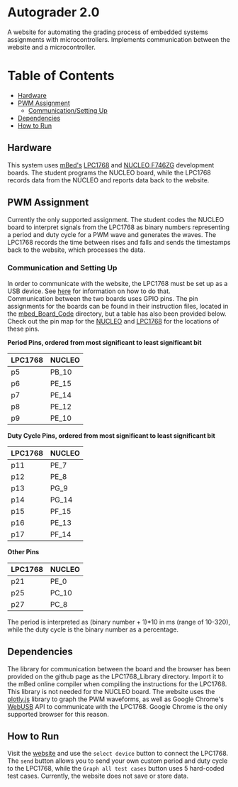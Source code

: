 
# Autograder 2.0
A website for automating the grading process of embedded systems assignments with microcontrollers. Implements communication between the website and a microcontroller.

# Table of Contents
- [Hardware](#hardware)
- [PWM Assignment](#pwm-assignment)
  * [Communication/Setting Up](#communication-and-setting-up)
- [Dependencies](#dependencies)
- [How to Run](#how-to-run)

## Hardware
This system uses [mBed's](https://www.mbed.com/en/) [LPC1768](https://os.mbed.com/platforms/mbed-LPC1768/) and [NUCLEO F746ZG](https://os.mbed.com/platforms/ST-Nucleo-F746ZG/) development boards. The student programs the NUCLEO board, while the LPC1768 records data from the NUCLEO and reports data back to the website.

## PWM Assignment
Currently the only supported assignment. The student codes the NUCLEO board to interpret signals from the LPC1768 as binary numbers representing a period and duty cycle for a PWM wave and generates the waves. The LPC1768 records the time between rises and falls and sends the timestamps back to the website, which processes the data.


### Communication and Setting Up
In order to communicate with the website, the LPC1768 must be set up as a USB device. See [here](https://os.mbed.com/handbook/USBDevice) for information on how to do that.
\
Communication between the two boards uses GPIO pins. The pin assignments for the boards can be found in their instruction files, located in the [mbed_Board_Code](https://github.com/nesl/Autograder2.0/tree/master/mBed_Board_Code) directory, but a table has also been provided below. Check out the pin map for the [NUCLEO](https://os.mbed.com/platforms/ST-Nucleo-F746ZG/#board-pinout) and [LPC1768](https://os.mbed.com/users/fraserphillips/notebook/mbed-gpio-pin-table/) for the locations of these pins.

**Period Pins, ordered from most significant to least significant bit**

LPC1768 | NUCLEO
------------ | -------------
p5 | PB_10
p6 | PE_15
p7 | PE_14
p8| PE_12
p9| PE_10

**Duty Cycle Pins, ordered from most significant to least significant bit**

LPC1768 | NUCLEO
------------ | -------------
 p11 | PE_7
 p12 | PE_8
 p13 | PG_9
 p14 | PG_14
 p15 | PF_15
 p16 | PE_13
 p17 | PF_14
 
 **Other Pins**

LPC1768 | NUCLEO
------------ | -------------
 p21 | PE_0
 p25 | PC_10
 p27 | PC_8
 
The period is interpreted as (binary number + 1)*10 in ms (range of 10-320), while the duty cycle is the binary number as a percentage. 
## Dependencies
The library for communication between the board and the browser has been provided on the github page as the LPC1768_Library directory. Import it to the mBed online compiler when compiling the instructions for the LPC1768. This library is not needed for the NUCLEO board.
The website uses the [plotly.js](https://plot.ly/javascript/) library to graph the PWM waveforms, as well as Google Chrome's [WebUSB](https://wicg.github.io/webusb/) API to communicate with the LPC1768. Google Chrome is the only supported browser for this reason.
## How to Run
Visit the [website](https://nesl.github.io/Autograder2.0/) and use the  `select device` button to connect the LPC1768. The `send` button allows you to send your own custom period and duty cycle to the LPC1768, while the `Graph all test cases` button uses 5 hard-coded test cases. Currently, the website does not save or store data.